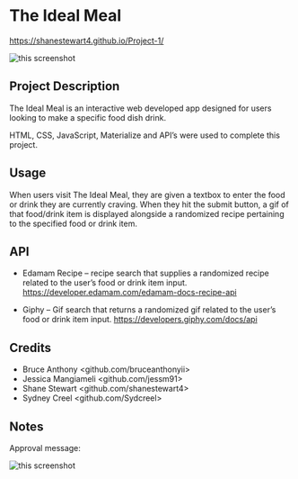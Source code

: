 # The Ideal Meal

https://shanestewart4.github.io/Project-1/


![this screenshot](https://github.com/shanestewart4/Project-1/blob/jess/assets/images/screenshot.png)


## Project Description

The Ideal Meal is an interactive web developed app designed for users looking to make a specific food dish drink.

HTML, CSS, JavaScript, Materialize and API’s were used to complete this project.

## Usage

When users visit The Ideal Meal, they are given a textbox to enter the food or drink they are currently craving. When they hit the submit button, a gif of that food/drink item is displayed alongside a randomized recipe pertaining to the specified food or drink item.

## API

* Edamam Recipe – recipe search that supplies a randomized recipe related to the user’s food or drink item input.
https://developer.edamam.com/edamam-docs-recipe-api

* Giphy – Gif search that returns a randomized gif related to the user’s food or drink item input.
https://developers.giphy.com/docs/api

## Credits

* Bruce Anthony <github.com/bruceanthonyii>
* Jessica Mangiameli <github.com/jessm91>
* Shane Stewart <github.com/shanestewart4>
* Sydney Creel <github.com/Sydcreel>

## Notes

Approval message:

![this screenshot](https://github.com/shanestewart4/Project-1/blob/jess/assets/images/approval.png)

